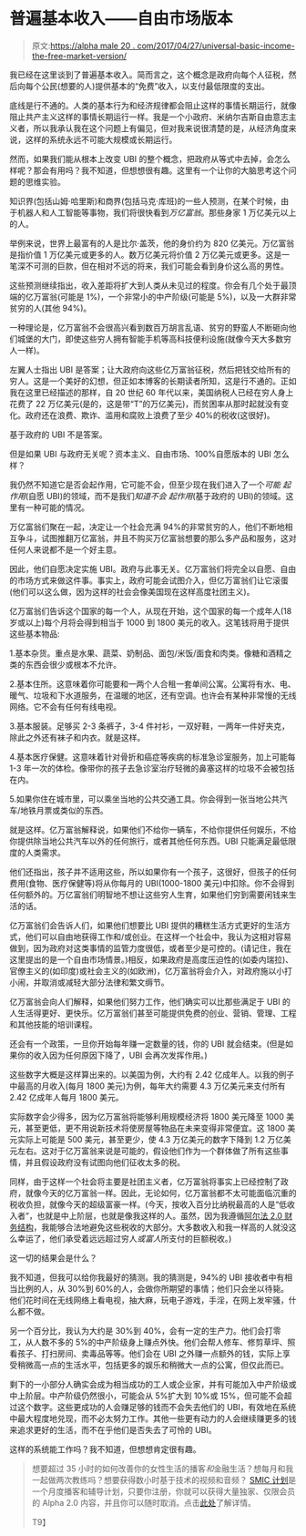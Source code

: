 # 普遍基本收入——自由市场版本

> 原文:[https://alpha male 20 . com/2017/04/27/universal-basic-income-the-free-market-version/](https://alphamale20.com/2017/04/27/universal-basic-income-the-free-market-version/)

我已经在这里谈到了普遍基本收入。简而言之，这个概念是政府向每个人征税，然后向每个公民(想要的人)提供基本的“免费”收入，以支付最低限度的支出。

底线是行不通的。人类的基本行为和经济规律都会阻止这样的事情长期运行，就像阻止共产主义这样的事情长期运行一样。我是一个小政府、米纳尔吉斯自由意志主义者，所以我承认我在这个问题上有偏见，但对我来说很清楚的是，从经济角度来说，这样的系统永远不可能大规模或长期运行。

然而，如果我们能从根本上改变 UBI 的整个概念，把政府从等式中去掉，会怎么样呢？那会有用吗？我不知道，但想想很有趣。这里有一个让你的大脑思考这个问题的思维实验。

知识界(包括山姆·哈里斯)和商界(包括马克·库班)的一些人预测，在某个时候，由于机器人和人工智能等事物，我们将很快看到*万亿富翁*。那些身家 1 万亿美元以上的人。

举例来说，世界上最富有的人是比尔·盖茨，他的身价约为 820 亿美元。万亿富翁是指价值 1 万亿美元或更多的人。数万亿美元将价值 2 万亿美元或更多。这是一笔深不可测的巨款，但在相对不远的将来，我们可能会看到身价这么高的男性。

这些预测继续指出，收入差距将扩大到人类从未见过的程度。你会有几个处于最顶端的亿万富翁(可能是 1%)，一个非常小的中产阶级(可能是 5%)，以及一大群非常贫穷的人(其他 94%)。

一种理论是，亿万富翁不会很高兴看到数百万胡言乱语、贫穷的野蛮人不断砸向他们城堡的大门，即使这些穷人拥有智能手机等高科技便利设施(就像今天大多数穷人一样)。

左翼人士指出 UBI 是答案；让大政府向这些亿万富翁征税，然后把钱交给所有的穷人。这是一个美好的幻想，但正如本博客的长期读者所知，这是行不通的。正如我在这里已经描述的那样，自 20 世纪 60 年代以来，美国纳税人已经在穷人身上花费了 22 万亿美元(是的，这是带“T”的万亿美元)，而贫困率从那时起就没有变化。政府还在浪费、欺诈、滥用和腐败上浪费了至少 40%的税收(这很好)。

基于政府的 UBI 不是答案。

但是如果 UBI 与政府无关呢？资本主义、自由市场、100%自愿版本的 UBI 怎么样？

我仍然不知道它是否会起作用，它可能不会，但至少现在我们进入了一个*可能* *起作用*(自愿 UBI)的领域，而不是我们*知道不会* *起作用*(基于政府的 UBI)的领域。这里有一种可能的情况。

万亿富翁们聚在一起，决定让一个社会充满 94%的非常贫穷的人，他们不断地相互争斗，试图推翻万亿富翁，并且不购买万亿富翁想要的那么多产品和服务，这对任何人来说都不是一个好主意。

因此，他们自愿决定实施 UBI。政府与此事无关。亿万富翁们将完全以自愿、自由的市场方式来做这件事。事实上，政府可能会试图介入，但亿万富翁们让它滚蛋(他们可以这么做，因为这样的社会会像美国现在这样高度社团主义)。

亿万富翁们告诉这个国家的每一个人，从现在开始，这个国家的每一个成年人(18 岁或以上)每个月将会得到相当于 1000 到 1800 美元的收入。这笔钱将用于提供这些基本物品:

1.基本杂货。重点是水果、蔬菜、奶制品、面包/米饭/面食和肉类。像糖和酒精之类的东西会很少或根本不允许。

2.基本住所。这意味着你可能要和一两个人合租一套单间公寓。公寓将有水、电、暖气、垃圾和下水道服务，在温暖的地区，还有空调。也许会有某种非常慢的无线网络。它不会有任何有线电视。

3.基本服装。足够买 2-3 条裤子，3-4 件衬衫，一双好鞋，一两年一件好夹克，除此之外还有袜子和内衣。就是这样。

4.基本医疗保健。这意味着针对骨折和癌症等疾病的标准急诊室服务，加上可能每 1-3 年一次的体检。像带你的孩子去急诊室治疗轻微的鼻塞这样的垃圾不会被包括在内。

5.如果你住在城市里，可以乘坐当地的公共交通工具。你会得到一张当地公共汽车/地铁月票或类似的东西。

就是这样。亿万富翁解释说，如果他们不给你一辆车，不给你提供任何娱乐，不给你提供除当地公共汽车以外的任何旅行，或者其他任何东西。UBI 只能满足最低限度的人类需求。

他们还指出，孩子并不适用这些，所以如果你有一个孩子，这很好，但孩子的任何费用(食物、医疗保健等)将从你每月的 UBI(1000-1800 美元)中扣除。你不会得到任何额外的。万亿富翁们明智地不想让这些穷人生育，如果他们穷到需要闲钱来生活的话。

亿万富翁们会告诉人们，如果他们想要比 UBI 提供的糟糕生活方式更好的生活方式，他们可以自由地获得工作和/或创业。在这样一个社会中，我认为这相对容易做到，因为政府对这类事情的监管力度很低，或者至少是可控的。(请记住，我在这里提出的是一个自由市场情景。)相反，如果政府是高度压迫性的(如委内瑞拉)、官僚主义的(如印度)或社会主义的(如欧洲)，亿万富翁将会介入，对政府施以小打小闹，并取消或减轻大部分法律和繁文缛节。

亿万富翁会向人们解释，如果他们努力工作，他们确实可以比那些满足于 UBI 的人生活得更好、更快乐。亿万富翁们甚至可能提供免费的创业、营销、管理、工程和其他技能的培训课程。

还会有一个政策，一旦你开始每年赚一定数量的钱，你的 UBI 就会结束。(但是如果你的收入因为任何原因下降了，UBI 会再次发挥作用。)

这些数字大概是这样算出来的。以美国为例，大约有 2.42 亿成年人。以我的例子中最高的月收入(每月 1800 美元)为例，每年大约需要 4.3 万亿美元来支付所有 2.42 亿成年人每月 1800 美元。

实际数字会少得多，因为亿万富翁将能够利用规模经济将 1800 美元降至 1000 美元，甚至更低，更不用说新技术将使房屋等物品在未来变得非常便宜。这 1800 美元实际上可能是 500 美元，甚至更少，使 4.3 万亿美元的数字下降到 1.2 万亿美元左右。这对于亿万富翁来说是可能的，假设他们作为一个群体做了所有这些事情，并且假设政府没有试图向他们征收太多的税。

同样，由于这样一个社会将主要是社团主义者，亿万富翁将事实上已经控制了政府，就像今天的亿万富翁一样。因此，无论如何，亿万富翁都不太可能面临沉重的税收负担，就像今天的超级富豪一样。(今天，按收入百分比纳税最高的人是“低收入者”，也就是中上阶层，也就是像我这样的人。虽然，因为我遵循[阿尔法 2.0 财务结构](http://www.alphamalebook.com/)，我能够合法地避免这些税收的大部分。大多数收入和我一样高的人就没这么幸运了，他们承受着远远超过穷人*或富人*所支付的巨额税收。)

这一切的结果会是什么？

我不知道，但我可以给你我最好的猜测。我的猜测是，94%的 UBI 接收者中有相当比例的人，从 30%到 60%的人，会做你所期望的事情；他们只会坐以待毙。他们花时间在无线网络上看电视，抽大麻，玩电子游戏，手淫，在网上发牢骚，什么都不做。

另一个百分比，我认为大约是 30%到 40%，会有一定的生产力。他们会打零工，从人数不多的 5%的中产阶级身上赚点外快。他们会帮人修车、修剪草坪、照看孩子、打扫房间、卖毒品等等。他们会在 UBI 之外赚一点额外的钱，实际上享受稍微高一点的生活水平，包括更多的娱乐和稍微大一点的公寓，但仅此而已。

剩下的一小部分人确实会成为相当成功的工人或企业家，并有可能加入中产阶级或中上阶层。中产阶级仍然很小，可能会从 5%扩大到 10%或 15%，但可能不会超过这个数字。这些更成功的人会赚足够的钱而不会失去他们的 UBI，有效地在系统中最大程度地兑现，而不必太努力工作。其他一些更有动力的人会继续赚更多的钱来追求更好的生活，而不在乎他们是否失去了可怜的 UBI。

这样的系统能工作吗？我不知道，但想想肯定很有趣。

> 想要超过 35 小时的如何改善你的女性生活的播客*和*金融生活？想每月和我一起做两次教练吗？想要获得数小时基于技术的视频和音频？ [SMIC 计划](https://alphamale20.kartra.com/page/vIL17)是一个月度播客和辅导计划，只要你注册，你就可以获得大量独家、仅限会员的 Alpha 2.0 内容，并且你可以随时取消。点击[此处](https://alphamale20.kartra.com/page/vIL17)了解详情。
> 
> T9】